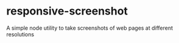 # responsive-screenshot
A simple node utility to take screenshots of web pages at different resolutions
